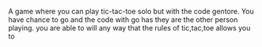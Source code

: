 A game where you can play tic-tac-toe solo but with the code gentore. You have chance to go and the code with go has they are the other person playing. you are able to will any way that the rules of tic,tac,toe allows you to 
